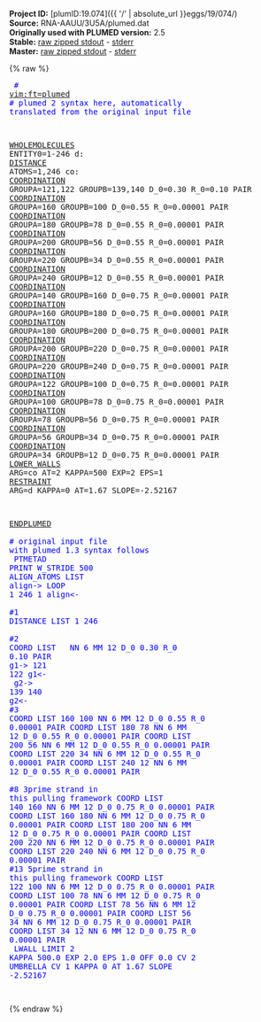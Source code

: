 **Project ID:** [plumID:19.074]({{ '/' | absolute_url }}eggs/19/074/)  
**Source:** RNA-AAUU/3U5A/plumed.dat  
**Originally used with PLUMED version:** 2.5  
**Stable:** [raw zipped stdout](plumed.dat.plumed.stdout.txt.zip) - [stderr](plumed.dat.plumed.stderr)  
**Master:** [raw zipped stdout](plumed.dat.plumed_master.stdout.txt.zip) - [stderr](plumed.dat.plumed_master.stderr)  

{% raw %}<pre>
<span style="color:blue"># <a href="https://plumed.github.io/doc-master/user-doc/html/_vim_syntax.html">vim:ft=plumed</a></span>
<span style="color:blue"># plumed 2 syntax here, automatically translated from the original input file</span>

<a href="https://plumed.github.io/doc-master/user-doc/html/_w_h_o_l_e_m_o_l_e_c_u_l_e_s.html">WHOLEMOLECULES</a> ENTITY0=1-246
d: <a href="https://plumed.github.io/doc-master/user-doc/html/_d_i_s_t_a_n_c_e.html">DISTANCE</a> ATOMS=1,246
co: <a href="https://plumed.github.io/doc-master/user-doc/html/_c_o_o_r_d_i_n_a_t_i_o_n.html">COORDINATION</a> GROUPA=121,122 GROUPB=139,140 D_0=0.30 R_0=0.10 PAIR
<a href="https://plumed.github.io/doc-master/user-doc/html/_c_o_o_r_d_i_n_a_t_i_o_n.html">COORDINATION</a> GROUPA=160 GROUPB=100 D_0=0.55 R_0=0.00001 PAIR
<a href="https://plumed.github.io/doc-master/user-doc/html/_c_o_o_r_d_i_n_a_t_i_o_n.html">COORDINATION</a> GROUPA=180 GROUPB=78 D_0=0.55 R_0=0.00001 PAIR
<a href="https://plumed.github.io/doc-master/user-doc/html/_c_o_o_r_d_i_n_a_t_i_o_n.html">COORDINATION</a> GROUPA=200 GROUPB=56 D_0=0.55 R_0=0.00001 PAIR
<a href="https://plumed.github.io/doc-master/user-doc/html/_c_o_o_r_d_i_n_a_t_i_o_n.html">COORDINATION</a> GROUPA=220 GROUPB=34 D_0=0.55 R_0=0.00001 PAIR
<a href="https://plumed.github.io/doc-master/user-doc/html/_c_o_o_r_d_i_n_a_t_i_o_n.html">COORDINATION</a> GROUPA=240 GROUPB=12 D_0=0.55 R_0=0.00001 PAIR
<a href="https://plumed.github.io/doc-master/user-doc/html/_c_o_o_r_d_i_n_a_t_i_o_n.html">COORDINATION</a> GROUPA=140 GROUPB=160 D_0=0.75 R_0=0.00001 PAIR
<a href="https://plumed.github.io/doc-master/user-doc/html/_c_o_o_r_d_i_n_a_t_i_o_n.html">COORDINATION</a> GROUPA=160 GROUPB=180 D_0=0.75 R_0=0.00001 PAIR
<a href="https://plumed.github.io/doc-master/user-doc/html/_c_o_o_r_d_i_n_a_t_i_o_n.html">COORDINATION</a> GROUPA=180 GROUPB=200 D_0=0.75 R_0=0.00001 PAIR
<a href="https://plumed.github.io/doc-master/user-doc/html/_c_o_o_r_d_i_n_a_t_i_o_n.html">COORDINATION</a> GROUPA=200 GROUPB=220 D_0=0.75 R_0=0.00001 PAIR
<a href="https://plumed.github.io/doc-master/user-doc/html/_c_o_o_r_d_i_n_a_t_i_o_n.html">COORDINATION</a> GROUPA=220 GROUPB=240 D_0=0.75 R_0=0.00001 PAIR
<a href="https://plumed.github.io/doc-master/user-doc/html/_c_o_o_r_d_i_n_a_t_i_o_n.html">COORDINATION</a> GROUPA=122 GROUPB=100 D_0=0.75 R_0=0.00001 PAIR
<a href="https://plumed.github.io/doc-master/user-doc/html/_c_o_o_r_d_i_n_a_t_i_o_n.html">COORDINATION</a> GROUPA=100 GROUPB=78 D_0=0.75 R_0=0.00001 PAIR
<a href="https://plumed.github.io/doc-master/user-doc/html/_c_o_o_r_d_i_n_a_t_i_o_n.html">COORDINATION</a> GROUPA=78 GROUPB=56 D_0=0.75 R_0=0.00001 PAIR
<a href="https://plumed.github.io/doc-master/user-doc/html/_c_o_o_r_d_i_n_a_t_i_o_n.html">COORDINATION</a> GROUPA=56 GROUPB=34 D_0=0.75 R_0=0.00001 PAIR
<a href="https://plumed.github.io/doc-master/user-doc/html/_c_o_o_r_d_i_n_a_t_i_o_n.html">COORDINATION</a> GROUPA=34 GROUPB=12 D_0=0.75 R_0=0.00001 PAIR
<a href="https://plumed.github.io/doc-master/user-doc/html/_l_o_w_e_r__w_a_l_l_s.html">LOWER_WALLS</a> ARG=co AT=2 KAPPA=500 EXP=2 EPS=1
<a href="https://plumed.github.io/doc-master/user-doc/html/_r_e_s_t_r_a_i_n_t.html">RESTRAINT</a> ARG=d KAPPA=0 AT=1.67 SLOPE=-2.52167

<a href="https://plumed.github.io/doc-master/user-doc/html/_e_n_d_p_l_u_m_e_d.html">ENDPLUMED</a>
<span style="color:blue"></span>
<span style="color:blue"><span style="color:blue"># original input file with plumed 1.3 syntax follows</span></span>
<span style="color:blue"></span>
<span style="color:blue">PTMETAD</span>
<span style="color:blue">PRINT W_STRIDE 500</span>
<span style="color:blue">ALIGN_ATOMS LIST <align></span>
<span style="color:blue">align-></span>
<span style="color:blue">LOOP 1 246 1</span>
<span style="color:blue">align<-</span>
<span style="color:blue"></span>
<span style="color:blue"><span style="color:blue">#1</span></span>
<span style="color:blue">DISTANCE LIST 1 246 </span>
<span style="color:blue"></span>
<span style="color:blue"><span style="color:blue">#2 </span></span>
<span style="color:blue">COORD LIST <g1> <g2> NN 6 MM 12 D_0 0.30 R_0 0.10 PAIR</span>
<span style="color:blue"></span>
<span style="color:blue">g1-></span>
<span style="color:blue">121 122</span>
<span style="color:blue">g1<-</span>
<span style="color:blue"></span>
<span style="color:blue">g2-></span>
<span style="color:blue">139 140</span>
<span style="color:blue">g2<-</span>
<span style="color:blue"></span>
<span style="color:blue"><span style="color:blue">#3</span></span>
<span style="color:blue">COORD LIST 160 100 NN 6 MM 12 D_0 0.55 R_0 0.00001 PAIR</span>
<span style="color:blue">COORD LIST 180 78 NN 6 MM 12 D_0 0.55 R_0 0.00001 PAIR</span>
<span style="color:blue">COORD LIST 200 56 NN 6 MM 12 D_0 0.55 R_0 0.00001 PAIR</span>
<span style="color:blue">COORD LIST 220 34 NN 6 MM 12 D_0 0.55 R_0 0.00001 PAIR</span>
<span style="color:blue">COORD LIST 240 12 NN 6 MM 12 D_0 0.55 R_0 0.00001 PAIR</span>
<span style="color:blue"></span>
<span style="color:blue"></span>
<span style="color:blue"><span style="color:blue">#8 3prime strand in this pulling framework</span></span>
<span style="color:blue">COORD LIST 140 160 NN 6 MM 12 D_0 0.75 R_0 0.00001 PAIR</span>
<span style="color:blue">COORD LIST 160 180 NN 6 MM 12 D_0 0.75 R_0 0.00001 PAIR</span>
<span style="color:blue">COORD LIST 180 200 NN 6 MM 12 D_0 0.75 R_0 0.00001 PAIR</span>
<span style="color:blue">COORD LIST 200 220 NN 6 MM 12 D_0 0.75 R_0 0.00001 PAIR</span>
<span style="color:blue">COORD LIST 220 240 NN 6 MM 12 D_0 0.75 R_0 0.00001 PAIR</span>
<span style="color:blue"></span>
<span style="color:blue"><span style="color:blue">#13 5prime strand in this pulling framework</span></span>
<span style="color:blue">COORD LIST 122 100 NN 6 MM 12 D_0 0.75 R_0 0.00001 PAIR</span>
<span style="color:blue">COORD LIST 100 78 NN 6 MM 12 D_0 0.75 R_0 0.00001 PAIR</span>
<span style="color:blue">COORD LIST 78 56 NN 6 MM 12 D_0 0.75 R_0 0.00001 PAIR</span>
<span style="color:blue">COORD LIST 56 34 NN 6 MM 12 D_0 0.75 R_0 0.00001 PAIR</span>
<span style="color:blue">COORD LIST 34 12 NN 6 MM 12 D_0 0.75 R_0 0.00001 PAIR</span>
<span style="color:blue"></span>
<span style="color:blue"></span>
<span style="color:blue">LWALL LIMIT 2 KAPPA 500.0 EXP 2.0 EPS 1.0 OFF 0.0 CV 2</span>
<span style="color:blue">UMBRELLA CV 1 KAPPA 0 AT 1.67 SLOPE -2.52167</span>
<span style="color:blue"></span>
<span style="color:blue"></span>
<span style="color:blue"></span>
</pre>{% endraw %}
